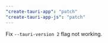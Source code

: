```yaml
---
"create-tauri-app": "patch"
"create-tauri-app-js": "patch"
---
```


Fix `--tauri-version 2` flag not working.

